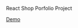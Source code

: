 React Shop Porfolio Project

<a href="https://vitaliygalata1986.github.io/shop-react/" target="_blank">Demo</a>
